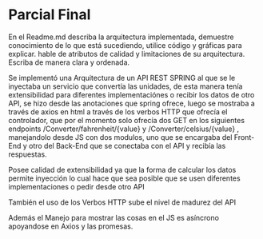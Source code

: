 # Parcial Final
En el Readme.md describa la arquitectura implementada, demuestre conocimiento de lo que está sucediendo, utilice código y gráficas para explicar. hable de atributos de calidad y limitaciones de su arquitectura. Escriba de manera clara y ordenada.

Se implementó una Arquitectura de un API REST SPRING al que se le inyectaba un servicio  que convertía las unidades, de esta manera tenía extensibilidad para diferentes implementaciónes o recibir los datos de otro API, se hizo desde las anotaciones que spring ofrece, luego se mostraba a través de axios en html a través de los verbos HTTP que ofrecía el controlador, que por el momento solo ofrecía dos GET en los siguientes endpoints /Converter/fahrenheit/{value} y /Converter/celsius/{value} , manejandolo desde JS con dos modulos, uno que se encargaba del Front-End y otro del Back-End que se conectaba con el API y recibía las respuestas.

Posee calidad de extensibilidad ya que la forma de calcular los datos permite inyección lo cual hace que sea posible que se usen diferentes implementaciones o pedir desde otro API

También el uso de los Verbos HTTP sube el nivel de madurez del API

Además el Manejo para mostrar las cosas en el JS es asíncrono apoyandose en Axios y las promesas.